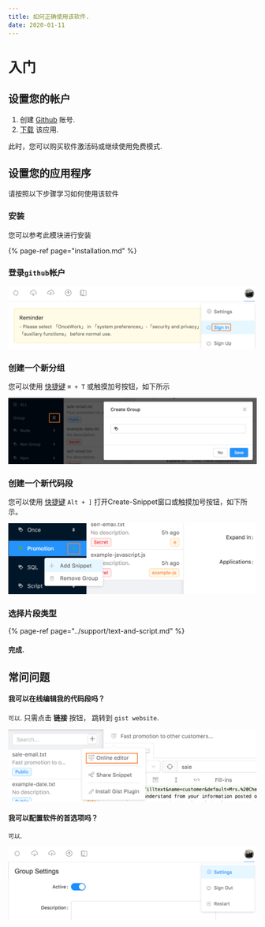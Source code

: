 ```yaml
---
title: 如何正确使用该软件.
date: 2020-01-11
---
```


# 入门

## 设置您的帐户

1. 创建 [Github](https://github.com/join?source=experiment-header-dropdowns-home) 账号.
2. [下载](https://github.com/oncework/codeexpander/releases) 该应用. 

此时，您可以购买软件激活码或继续使用免费模式.

## 设置您的应用程序

请按照以下步骤学习如何使用该软件

### 安装

您可以参考此模块进行安装

{% page-ref page="installation.md" %}

### 登录`github`帐户

![](./img/usage-login.png)

### 创建一个新分组

您可以使用 [快捷键](../support/reference/shortcut.md) `⌘ + T` 或触摸加号按钮，如下所示

![](./img/usage-group.png)

### 创建一个新代码段

您可以使用 [快捷键](../support/reference/shortcut.md) `Alt + ]` 打开Create-Snippet窗口或触摸加号按钮，如下所示。

![](./img/usage-snippet.png)

### 选择片段类型

{% page-ref page="../support/text-and-script.md" %}

#### 完成.

## 常问问题

#### 我可以在线编辑我的代码段吗？

`可以`. 只需点击 **链接** 按钮， 跳转到 `gist website`.

![](./img/usage-edit-online.png)

#### 我可以配置软件的首选项吗？

`可以`.

![](./img/usage-settings.png)

